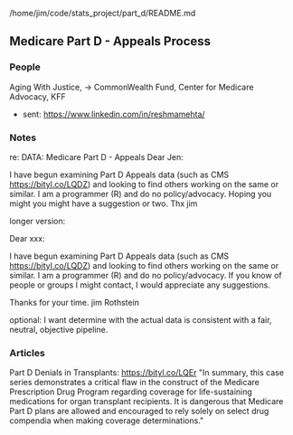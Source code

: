 /home/jim/code/stats_project/part_d/README.md

## Medicare Part D - Appeals Process

### People

Aging With Justice, ->  CommonWealth Fund, Center for Medicare Advocacy, KFF 
- sent: https://www.linkedin.com/in/reshmamehta/

### Notes



re: DATA:  Medicare Part D - Appeals 
Dear Jen:

<!--{{{-->
I have begun examining Part D Appeals data (such as CMS
<https://bityl.co/LQDZ>) and looking to find others working on the same or
similar. I am a programmer (R) and do no policy/advocacy.
Hoping you might you might have a suggestion or two.
Thx
jim
<!--}}}-->

longer version:

Dear xxx:<!--{{{-->

I have begun examining Part D Appeals data (such as CMS
<https://bityl.co/LQDZ>) and looking to find others working on the same or
similar. I am a programmer (R) and do no policy/advocacy.
If you know of people or groups I might contact, I would appreciate any
suggestions.

Thanks for your time.
jim Rothstein

optional:  I want determine with the actual data is consistent with a fair,
neutral, objective pipeline.<!--}}}-->


### Articles
Part D Denials in Transplants:  https://bityl.co/LQEr
    "In summary, this case series demonstrates a critical flaw in the construct of the Medicare Prescription Drug Program regarding coverage for life-sustaining medications for organ transplant recipients. It is dangerous that Medicare Part D plans are allowed and encouraged to rely solely on select drug compendia when making coverage determinations." 


